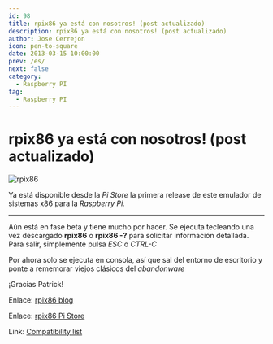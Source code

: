 ```yaml
---
id: 98
title: rpix86 ya está con nosotros! (post actualizado)
description: rpix86 ya está con nosotros! (post actualizado)
author: Jose Cerrejon
icon: pen-to-square
date: 2013-03-15 10:00:00
prev: /es/
next: false
category:
  - Raspberry PI
tag:
  - Raspberry PI
---
```


# rpix86 ya está con nosotros! (post actualizado)

![rpix86](/images/DSx86Animated2.gif)

Ya está disponible desde la *Pi Store* la primera release de este emulador de sistemas x86 para la *Raspberry Pi.* 

- - -
Aún está en fase beta y tiene mucho por hacer. Se ejecuta tecleando una vez descargado **rpix86** o **rpix86 -?** para solicitar información detallada. Para salir, simplemente pulsa *ESC* o *CTRL-C*

Por ahora solo se ejecuta en consola, así que sal del entorno de escritorio y ponte a rememorar viejos clásicos del *abandonware*

¡Gracias Patrick!

Enlace: [rpix86 blog](http://rpix86.patrickaalto.com/rblog.html)

Enlace: [rpix86 Pi Store](http://store.raspberrypi.com/projects/rpix86)

Link: [Compatibility list](http://dsx86compatibility.pbworks.com/w/page/26738915/Compatibility%20List)